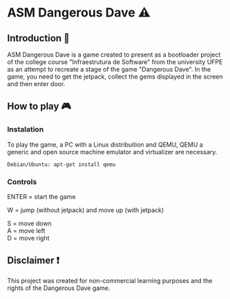 # ASM Dangerous Dave :warning:

## Introduction 📖

ASM Dangerous Dave is a game created to present as a bootloader project of the college course "Infraestrutura de Software" from the university UFPE as an attempt to recreate a stage of the game "Dangerous Dave".
In the game, you need to get the jetpack, collect the gems displayed in the screen and then enter door.

## How to play 🎮

### Instalation

To play the game, a PC with a Linux distribuition and QEMU, QEMU a generic and open source machine emulator and virtualizer are necessary.

```
Debian/Ubuntu: apt-get install qemu
```

### Controls

ENTER = start the game

W = jump (without jetpack) and move up (with jetpack)

S = move down  
A = move left  
D = move right

## Disclaimer ❗

This project was created for non-commercial learning purposes and the rights of the Dangerous Dave game.

